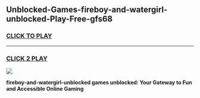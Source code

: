 
## Unblocked-Games-fireboy-and-watergirl-unblocked-Play-Free-gfs68
<h3>
<a href="https://premium76.site?title=fireboy-and-watergirl-unblocked&ref=23A">CLICK TO PLAY</a></h3>
<hr>

<h3>
<a href="https://premium76.site?title=fireboy-and-watergirl-unblocked&ref=23A">CLICK 2 PLAY</a>
  
</h3>

<a href="https://premium76.site?title=fireboy-and-watergirl-unblocked&ref=23A"><img src="https://clearcache.store/games.png"></a>


**fireboy-and-watergirl-unblocked games unblocked: Your Gateway to Fun and Accessible Online Gaming**
